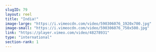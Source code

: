 ```yaml
---
slugID: 79 
layout: reel
title: "India!"
image-large: "https://i.vimeocdn.com/video/590306076_1920x700.jpg"
image-small: "https://i.vimeocdn.com/video/590306076_750x500.jpg"
link: "https://player.vimeo.com/video/48278931"
type: "international"
section-rank: 1
---
```

